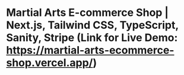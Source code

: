 # Martial Arts E-commerce Shop | Next.js, Tailwind CSS, TypeScript, Sanity, Stripe  (Link for Live Demo:  https://martial-arts-ecommerce-shop.vercel.app/) 
